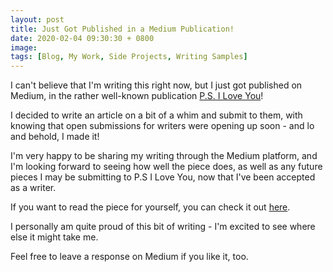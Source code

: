```yaml
---
layout: post
title: Just Got Published in a Medium Publication!
date: 2020-02-04 09:30:30 + 0800
image:
tags: [Blog, My Work, Side Projects, Writing Samples]
---
```

I can't believe that I'm writing this right now, but I just got published on Medium, in the rather well-known publication [P.S. I Love You](https://psiloveyou.xyz/)!

I decided to write an article on a bit of a whim and submit to them, with knowing that open submissions for writers were opening up soon - and lo and behold, I made it!

I'm very happy to be sharing my writing through the Medium platform, and I'm looking forward to seeing how well the piece does, as well as any future pieces I may be submitting to P.S I Love You, now that I've been accepted as a writer.

If you want to read the piece for yourself, you can check it out [here](https://psiloveyou.xyz/how-i-escaped-the-vicious-cycle-of-the-dating-app-dating-game-753be218b3b1).

I personally am quite proud of this bit of writing - I'm excited to see where else it might take me.

Feel free to leave a response on Medium if you like it, too.
